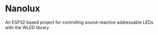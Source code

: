# Nanolux
An ESP32 based project for controlling sound-reactive addressable LEDs with the WLED library
